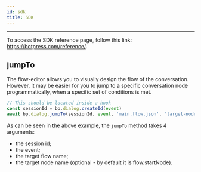```yaml
---
id: sdk
title: SDK  
---
```


--------------------

To access the SDK reference page, follow this link: https://botpress.com/reference/.

## jumpTo

The flow-editor allows you to visually design the flow of the conversation. However, it may be easier for you to jump to a specific conversation node programmatically, when a specific set of conditions is met.

```js
// This should be located inside a hook
const sessionId = bp.dialog.createId(event)
await bp.dialog.jumpTo(sessionId, event, 'main.flow.json', 'target-node')
```

As can be seen in the above example, the `jumpTo` method takes 4 arguments:

- the session id;
- the event;
- the target flow name;
- the target node name (optional - by default it is flow.startNode).
